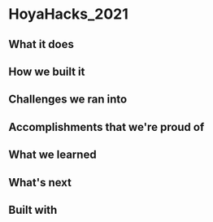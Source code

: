 # HoyaHacks_2021

## What it does ##

## How we built it ##

## Challenges we ran into ##

## Accomplishments that we're proud of ##

## What we learned ##

## What's next ##

## Built with ##
